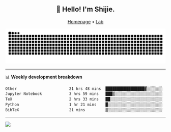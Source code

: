 <h2 align="center">👋 Hello! I'm Shijie.</h2>
<p align="center">
  <a href="https://xu-shi-jie.github.io"> Homepage</a> •
  <a href="https://onodalab.ees.hokudai.ac.jp"> Lab </a>
</p>

![Snake animation](https://github.com/xu-shi-jie/xu-shi-jie/blob/output/github-snake.svg)


-------

📊 **Weekly development breakdown**
<!--START_SECTION:waka-->

```txt
Other                       21 hrs 48 mins  █████████████████▓░░░░░░░   70.79 %
Jupyter Notebook            3 hrs 59 mins   ███▒░░░░░░░░░░░░░░░░░░░░░   12.98 %
TeX                         2 hrs 33 mins   ██░░░░░░░░░░░░░░░░░░░░░░░   08.30 %
Python                      1 hr 21 mins    █░░░░░░░░░░░░░░░░░░░░░░░░   04.43 %
BibTeX                      21 mins         ▒░░░░░░░░░░░░░░░░░░░░░░░░   01.14 %
```

<!--END_SECTION:waka-->

-------
![](https://komarev.com/ghpvc/?username=xu-shi-jie&style=flat-square&color=blue) 
